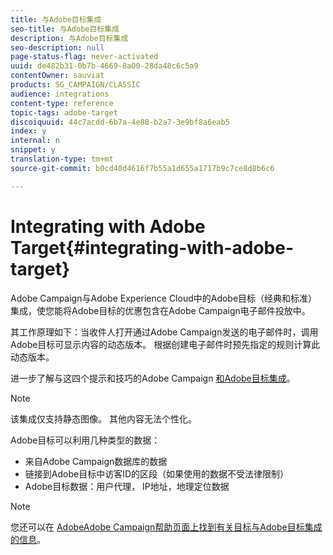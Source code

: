 ```yaml
---
title: 与Adobe目标集成
seo-title: 与Adobe目标集成
description: 与Adobe目标集成
seo-description: null
page-status-flag: never-activated
uuid: de482b31-0b7b-4669-8a00-28da48c6c5a9
contentOwner: sauviat
products: SG_CAMPAIGN/CLASSIC
audience: integrations
content-type: reference
topic-tags: adobe-target
discoiquuid: 44c7acdd-6b7a-4e88-b2a7-3e9bf8a6eab5
index: y
internal: n
snippet: y
translation-type: tm+mt
source-git-commit: b0cd40d4616f7b55a1d655a1717b9c7ce8d8b6c6

---
```



# Integrating with Adobe Target{#integrating-with-adobe-target}

Adobe Campaign与Adobe Experience Cloud中的Adobe目标（经典和标准）集成，使您能将Adobe目标的优惠包含在Adobe Campaign电子邮件投放中。

其工作原理如下：当收件人打开通过Adobe Campaign发送的电子邮件时，调用Adobe目标可显示内容的动态版本。 根据创建电子邮件时预先指定的规则计算此动态版本。

进一步了解与这四个提示和技巧的Adobe Campaign [和Adobe目标集成](https://www.adobe.com/content/dam/www/us/en/marketing/campaign/pdfs/Adobe_Campaign_for_Target_Tips_and_Tricks.pdf)。
>[!NOTE]
>
>该集成仅支持静态图像。 其他内容无法个性化。

Adobe目标可以利用几种类型的数据：

* 来自Adobe Campaign数据库的数据
* 链接到Adobe目标中访客ID的区段（如果使用的数据不受法律限制）
* Adobe目标数据：用户代理， IP地址，地理定位数据

>[!NOTE]
>
>您还可以在 [AdobeAdobe Campaign帮助页面上找到有关目标与Adobe目标集成的信息](https://marketing.adobe.com/resources/help/en_US/target/a4t/c_campaign_and_target.html)。

